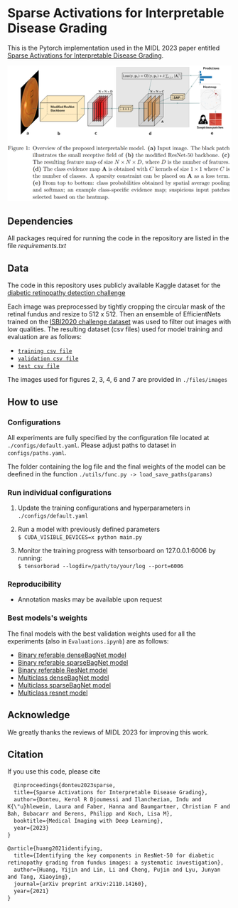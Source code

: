 # Sparse Activations for Interpretable Disease Grading
This is the Pytorch implementation used in the MIDL 2023 paper entitled [Sparse Activations for Interpretable Disease Grading](https://openreview.net/forum?id=us8BFTsWOq).

![Model's architecture](./files/models_architectures.png)

## Dependencies
All packages required for running the code in the repository are listed in the file _requirements.txt_

## Data
The code in this repository uses publicly available Kaggle dataset for the [diabetic retinopathy detection challenge](https://www.kaggle.com/c/diabetic-retinopathy-detection/data)

Each image was preprocessed by tightly cropping the circular mask of the retinal fundus and resize to 512 x 512. Then an ensemble of EfficientNets trained on the [ISBI2020 challenge dataset](https://isbi.deepdr.org/challenge2.html) was used to filter out images with low qualities. The resulting dataset (csv files) used for model training and evaluation are as follows: 
- [`training csv file`](./files/csv_files/kaggle_gradable_train.csv)
- [`validation csv file`](./files/csv_files/kaggle_gradable_val.csv)
- [`test csv file`](./files/csv_files/kaggle_gradable_test.csv) 

The images used for figures 2, 3, 4, 6 and 7 are provided in `./files/images`

## How to use
### Configurations
All experiments are fully specified by the configuration file located at `./configs/default.yaml`. Please adjust paths to dataset in `configs/paths.yaml`.

The folder containing the log file and the final weights of the model can be deefined in the function `./utils/func.py -> load_save_paths(params)`

### Run individual configurations
1. Update the training configurations and hyperparameters in `./configs/default.yaml`

2. Run a model with previously defined parameters <br>
``` $ CUDA_VISIBLE_DEVICES=x python main.py ```
3. Monitor the training progress with tensorboard on 127.0.0.1:6006 by running: <br>
```$ tensorborad --logdir=/path/to/your/log --port=6006```

### Reproducibility
- Annotation masks may be available upon request

### Best models's weights
The final models with the best validation weights used for all the experiments (also in `Evaluations.ipynb`) are as follows:
- [Binary referable denseBagNet model](https://drive.google.com/file/d/1xW4w04LDoOxvmU8ziwTvdALQU9i6UROC/view?usp=share_link)
- [Binary referable sparseBagNet model](https://drive.google.com/file/d/145h-2_HkA_S085OFTl1pN-8LI9ss-tET/view?usp=share_link)
- [Binary referable ResNet model](https://drive.google.com/file/d/1sVbANGkb0Tzgqh_5JrnPlG9ioVQKgmlw/view?usp=share_link)
- [Multiclass denseBagNet model](https://drive.google.com/file/d/1lQWMtnq1OQvKT_EVqDagCHGedXcCcbl_/view?usp=share_link)
- [Multiclass sparseBagNet model](https://drive.google.com/file/d/1rUxN1lAiyBZgjmqtozvbRDEwllwApHVM/view?usp=share_link)
- [Multiclass resnet model](https://drive.google.com/file/d/1_okXGC90rGAYSL2OXYdKUmq2ETX2TmA4/view?usp=share_link)

## Acknowledge
We greatly thanks the reviews of MIDL 2023 for improving this work.

## Citation
If you use this code, please cite
```
  @inproceedings{donteu2023sparse,
  title={Sparse Activations for Interpretable Disease Grading},
  author={Donteu, Kerol R Djoumessi and Ilanchezian, Indu and K{\"u}hlewein, Laura and Faber, Hanna and Baumgartner, Christian F and Bah, Bubacarr and Berens, Philipp and Koch, Lisa M},
  booktitle={Medical Imaging with Deep Learning},
  year={2023}
}
```

```
@article{huang2021identifying,
  title={Identifying the key components in ResNet-50 for diabetic retinopathy grading from fundus images: a systematic investigation},
  author={Huang, Yijin and Lin, Li and Cheng, Pujin and Lyu, Junyan and Tang, Xiaoying},
  journal={arXiv preprint arXiv:2110.14160},
  year={2021}
}
```
